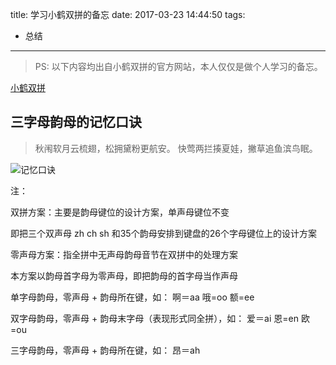 title: 学习小鹤双拼的备忘
date: 2017-03-23 14:44:50
tags: 
- 总结
---

> PS: 以下内容均出自小鹤双拼的官方网站，本人仅仅是做个人学习的备忘。

[小鹤双拼](https://www.flypy.com/)

## 三字母韵母的记忆口诀

> 秋闱软月云梳翅，松拥黛粉更航安。
> 快莺两拦揍夏娃，撇草追鱼滨鸟眠。

![记忆口诀](http://blog-images.iotop.work/image/20170927-fly-pinyin-kou-jue.png)

注：

双拼方案：主要是韵母键位的设计方案，单声母键位不变

即把三个双声母 zh ch sh 和35个韵母安排到键盘的26个字母键位上的设计方案

零声母方案：指全拼中无声母韵母音节在双拼中的处理方案

本方案以韵母首字母为零声母，即把韵母的首字母当作声母

单字母韵母，零声母 + 韵母所在键，如： 啊＝aa  哦=oo  额=ee

双字母韵母，零声母 + 韵母末字母（表现形式同全拼），如： 爱＝ai  恩=en  欧=ou

三字母韵母，零声母 + 韵母所在键，如： 昂＝ah




